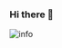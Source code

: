 
### Hi there 👋

![info](https://github-readme-stats.vercel.app/api?username=donlinglok&show_icons=true&count_private=true&hide=prs&theme=default_repocard)

<!--
### Hi there 👋
**donlinglok/donlinglok** is a ✨ _special_ ✨ repository because its `README.md` (this file) appears on your GitHub profile.
![info](https://github-readme-stats.vercel.app/api?username=donlinglok&show_icons=true&count_private=true&hide=prs&theme=default_repocard)

Here are some ideas to get you started:

- 🔭 I’m currently working on ...
- 🌱 I’m currently learning ...
- 👯 I’m looking to collaborate on ...
- 🤔 I’m looking for help with ...
- 💬 Ask me about ...
- 📫 How to reach me: ...
- 😄 Pronouns: ...
- ⚡ Fun fact: ...
-->

